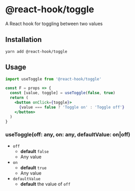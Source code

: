 # @react-hook/toggle
A React hook for toggling between two values

## Installation
`yarn add @react-hook/toggle`

## Usage
```jsx harmony
import useToggle from '@react-hook/toggle'

const F = props => {
  const [value, toggle] = useToggle(false, true)
  return (
    <button onClick={toggle}>
      {value === false ? 'Toggle on' : 'Toggle off'}
    </button>
  )
}
```

### useToggle(off: any, on: any, defaultValue: on|off)
- `off`
  - **default** `false`
  - Any value
- `on`
  - **default** `true`
  - Any value
- `defaultValue`
  - **default** the value of `off` 
